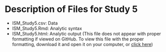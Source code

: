 # Description of Files for Study 5

* ISM_Study5.csv: Data
* ISM_Study5.Rmd: Analytic syntax
* ISM_Study5.html: Analytic output (This file does not appear with proper formatting if viewed on GitHub. To view this file with the proper formatting, download it and open it on your computer, or [click here](http://htmlpreview.github.io/?https://github.com/abrowman/ism-jpsp2017/blob/master/Study%205/ISM_Study5.html))